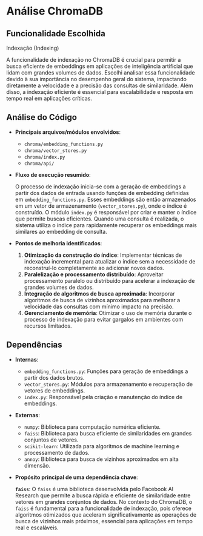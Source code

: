 # Análise ChromaDB

## Funcionalidade Escolhida

Indexação (Indexing)

A funcionalidade de indexação no ChromaDB é crucial para permitir a busca eficiente de embeddings em aplicações de inteligência artificial que lidam com grandes volumes de dados. Escolhi analisar essa funcionalidade devido à sua importância no desempenho geral do sistema, impactando diretamente a velocidade e a precisão das consultas de similaridade. Além disso, a indexação eficiente é essencial para escalabilidade e resposta em tempo real em aplicações críticas.

## Análise do Código

- **Principais arquivos/módulos envolvidos**:
  - `chroma/embedding_functions.py`
  - `chroma/vector_stores.py`
  - `chroma/index.py`
  - `chroma/api/`

- **Fluxo de execução resumido**:

  O processo de indexação inicia-se com a geração de embeddings a partir dos dados de entrada usando funções de embedding definidas em `embedding_functions.py`. Esses embeddings são então armazenados em um vetor de armazenamento (`vector_stores.py`), onde o índice é construído. O módulo `index.py` é responsável por criar e manter o índice que permite buscas eficientes. Quando uma consulta é realizada, o sistema utiliza o índice para rapidamente recuperar os embeddings mais similares ao embedding de consulta.

- **Pontos de melhoria identificados**:
  1. **Otimização da construção do índice**: Implementar técnicas de indexação incremental para atualizar o índice sem a necessidade de reconstruí-lo completamente ao adicionar novos dados.
  2. **Paralelização e processamento distribuído**: Aproveitar processamento paralelo ou distribuído para acelerar a indexação de grandes volumes de dados.
  3. **Integração de algoritmos de busca aproximada**: Incorporar algoritmos de busca de vizinhos aproximados para melhorar a velocidade das consultas com mínimo impacto na precisão.
  4. **Gerenciamento de memória**: Otimizar o uso de memória durante o processo de indexação para evitar gargalos em ambientes com recursos limitados.

## Dependências

- **Internas**:
  - `embedding_functions.py`: Funções para geração de embeddings a partir dos dados brutos.
  - `vector_stores.py`: Módulos para armazenamento e recuperação de vetores de embeddings.
  - `index.py`: Responsável pela criação e manutenção do índice de embeddings.

- **Externas**:
  - `numpy`: Biblioteca para computação numérica eficiente.
  - `faiss`: Biblioteca para busca eficiente de similaridades em grandes conjuntos de vetores.
  - `scikit-learn`: Utilizada para algoritmos de machine learning e processamento de dados.
  - `annoy`: Biblioteca para busca de vizinhos aproximados em alta dimensão.

- **Propósito principal de uma dependência chave**:

  **`faiss`**: O `faiss` é uma biblioteca desenvolvida pelo Facebook AI Research que permite a busca rápida e eficiente de similaridade entre vetores em grandes conjuntos de dados. No contexto do ChromaDB, o `faiss` é fundamental para a funcionalidade de indexação, pois oferece algoritmos otimizados que aceleram significativamente as operações de busca de vizinhos mais próximos, essencial para aplicações em tempo real e escaláveis.

